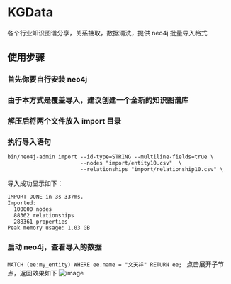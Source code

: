 # KGData
 各个行业知识图谱分享，关系抽取，数据清洗，提供 neo4j 批量导入格式

## 使用步骤

### 首先你要自行安装 neo4j

### 由于本方式是覆盖导入，建议创建一个全新的知识图谱库

### 解压后将两个文件放入 import 目录

### 执行导入语句
```
bin/neo4j-admin import --id-type=STRING --multiline-fields=true \
                       --nodes "import/entity10.csv"  \
                       --relationships "import/relationship10.csv" \
```

                       
导入成功显示如下：
```
IMPORT DONE in 3s 337ms. 
Imported:
  100000 nodes
  88362 relationships
  288361 properties
Peak memory usage: 1.03 GB
```

### 启动 neo4j，查看导入的数据

`MATCH (ee:my_entity) WHERE ee.name = "文天祥" RETURN ee;
`
点击展开子节点，返回效果如下
![image](https://github.com/chriswangweb/KGData/blob/master/1578500414912.jpg)
